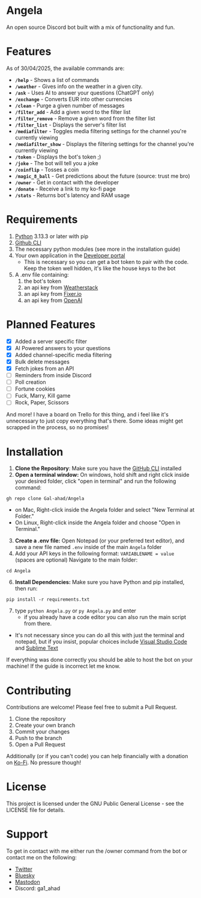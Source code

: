 # Angela

An open source Discord bot built with a mix of functionality and fun.

# Features

As of 30/04/2025, the available commands are:

+ **`/help`** - Shows a list of commands
+ **`/weather`** - Gives info on the weather in a given city.
+ **`/ask`** - Uses AI to answer your questions (ChatGPT only)
+ **`/exchange`** - Converts EUR into other currencies
+ **`/clean`** - Purge a given number of messages
+ **`/filter_add`** - Add a given word to the filter list
+ **`/filter_remove`** - Remove a given word from the filter list
+ **`/filter_list`** - Displays the server's filter list
+ **`/mediafilter`** - Toggles media filtering settings for the channel you're currently viewing
+ **`/mediafilter_show`** - Displays the filtering settings for the channel you're currently viewing
+ **`/token`** - Displays the bot's token ;)
+ **`/joke`** - The bot will tell you a joke
+ **`/coinflip`** - Tosses a coin
+ **`/magic_8_ball`** - Get predictions about the future (source: trust me bro)
+ **`/owner`** - Get in contact with the developer
+ **`/donate`** - Receive a link to my ko-fi page
+ **`/stats`** - Returns bot's latency and RAM usage

# Requirements

1. [Python](https://www.python.org/) 3.13.3 or later with pip
2. [Github CLI](https://cli.github.com/)
3. The necessary python modules (see more in the installation guide)
4. Your own application in the [Developer portal](https://discord.com/developers/applications)
	- This is necessary so you can get a bot token to pair with the code. Keep the token well hidden, it's like the house keys to the bot
5. A .env file containing:
	1. the bot's token
	2. an api key from [Weatherstack](https://weatherstack.com/)
	3. an api key from [Fixer.io](https://fixer.io/)
	4. an api key from [OpenAI](https://openai.com/index/openai-api/)

# Planned Features

- [x] Added a server specific filter
- [x] AI Powered answers to your questions
- [x] Added channel-specific media filtering
- [x] Bulk delete messages
- [x] Fetch jokes from an API
- [ ] Reminders from inside Discord
- [ ] Poll creation
- [ ] Fortune cookies
- [ ] Fuck, Marry, Kill game
- [ ] Rock, Paper, Scissors

And more! I have a board on Trello for this thing, and i feel like it's unnecessary to just copy everything that's there.
Some ideas might get scrapped in the process, so no promises!

# Installation

1. **Clone the Repository**: Make sure you have the [GitHub CLI](https://cli.github.com/) installed 
2. **Open a terminal window:** On windows, hold shift and right click inside your desired folder, click "open in terminal" and run the following command:
```
gh repo clone Gal-ahad/Angela
```
  - on Mac, Right-click inside the Angela folder and select "New Terminal at Folder."
  - On Linux, Right-click inside the Angela folder and choose "Open in Terminal."
3. **Create a .env file:** Open Notepad (or your preferred text editor), and save a new file named `.env` inside of the main `Angela` folder
4. Add your API keys in the following format: `VARIABLENAME = value` (spaces are optional)
    Navigate to the main folder:
```
cd Angela
```
6. **Install Dependencies:** Make sure you have Python and pip installed, then run:
```
pip install -r requirements.txt
```
7. type `python Angela.py` or `py Angela.py` and enter
	- if you already have a code editor you can also run the main script from there.
  - It's not necessary since you can do all this with just the terminal and notepad, but if you insist, popular choices include [Visual Studio Code](https://code.visualstudio.com/) and [Sublime Text](https://www.sublimetext.com/)

If everything was done correctly you should be able to host the bot on your machine! If the guide is incorrect let me know.

# Contributing

Contributions are welcome! Please feel free to submit a Pull Request.

1. Clone the repository
2. Create your own branch
3. Commit your changes
4. Push to the branch
5. Open a Pull Request

Additionally (or if you can't code) you can help financially with a donation on [Ko-Fi](https://ko-fi.com/ga1_ahad). No pressure though!

# License

This project is licensed under the GNU Public General License - see the LICENSE file for details.

# Support

To get in contact with me either run the /owner command from the bot or contact me on the following:

- [Twitter](https://x.com/_Ga1ahad)
- [Bluesky](https://bsky.app/profile/lolishojo.bsky.social)
- [Mastodon](https://mastodon.social/@Sir_Ga1ahad)
- Discord: ga1_ahad
